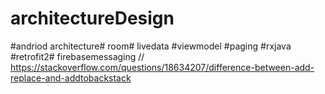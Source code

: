 # architectureDesign
#andriod architecture# room# livedata #viewmodel #paging #rxjava #retrofit2# firebasemessaging
// https://stackoverflow.com/questions/18634207/difference-between-add-replace-and-addtobackstack
